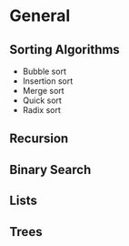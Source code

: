 # General

## Sorting Algorithms

- Bubble sort
- Insertion sort
- Merge sort
- Quick sort
- Radix sort

## Recursion

## Binary Search

## Lists

## Trees
